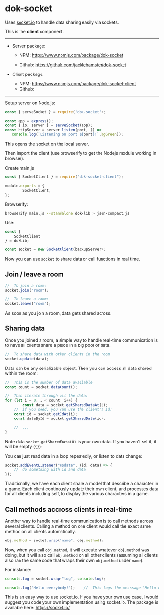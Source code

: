 # dok-socket

Uses [socket.io](https://socket.io/) to handle data sharing easily via sockets.

This is the **client** component.

________

- Server package:

  - NPM: https://www.npmjs.com/package/dok-socket

  - Github: https://github.com/jacklehamster/dok-socket

    

- Client package:

  - NPM: https://www.npmjs.com/package/dok-socket-client
  - Github: 

_______

Setup server on Node.js:

```javascript
const { serveSocket } = require('dok-socket');

const app = express();
const { io, server } = serveSocket(app);
const httpServer = server.listen(port, () =>
   console.log(`Listening on port ${port}!`.bgGreen));

```

This opens the socket on the local server.

Then import the client (use browserify to get the Nodejs module working in browser).

Create main.js

```javascript
const { SocketClient } = require("dok-socket-client");

module.exports = {
		SocketClient,
};
```

Browserify:

```bash
browserify main.js --standalone dok-lib > json-compact.js
```

Use:

```javascript
const { 
	SocketClient,
} = dokLib;

const socket = new SocketClient(backupServer);
```

Now you can use `socket` to share data or call functions in real time.

## Join / leave a room

```javascript
//	To join a room:
socket.join("room");

//	To leave a room:
socket.leave("room");
```

As soon as you join a room, data gets shared across.

## Sharing data

Once you joined a room, a simple way to handle real-time communication is to have all clients share a piece in a big pool of data.

```javascript
//	To share data with other clients in the room
socket.update(data);
```

Data can be any serializable object. Then you can access all data shared within the room:

```javascript
//	This is the number of data available
const count = socket.dataCount();

//	Then iterate through all the data:
for (let i = 0; i < count; i++) {
		const data = socket.getSharedDataAt(i);
  	//	if you need, you can use the client's id:
  	const id = socket.getIdAt(i);
  	const dataById = socket.getSharedData(id);

  	//	...
}
```

Note data `socket.getSharedData(0)` is your own data. If you haven't set it, it will be empty (`{}`);

You can just read data in a loop repeatedly, or listen to data change:

```javascript
socket.addEventListener("update", (id, data) => {
	//	do something with id and data
});
```

Traditionally, we have each client share a model that describe a character in a game. Each client continously update their own client, and processes data for all clients including self, to display the various characters in a game.

## Call methods accross clients in real-time

Another way to handle real-time communication is to call methods across several clients. Calling a method on one client would call the exact same method on all clients automatically.

```javascript
obj.method = socket.wrap("name", obj.method);
```

Now, when you call `obj.method`, it will execute whatever `obj.method` was doing, but it will also call `obj.method` on all other clients (assuming all clients also ran the same code that wraps their own `obj.method` under `name`).

For instance:

```javascript
console.log = socket.wrap("log", console.log);

console.log("Hello everybody!");	//	This logs the messsage "Hello everybody!" on everyone's console, including your own.
```

This is an easy way to use socket.io. If you have your own use case, I would suggest you code your own implementation using socket.io. The package is available here: https://socket.io/
